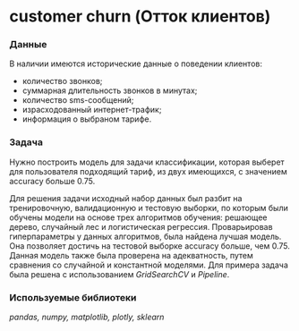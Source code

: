 # customer churn (Отток клиентов)  

### Данные  

В наличии имеются исторические данные о поведении клиентов: 
* количество звонков;
* суммарная длительность звонков в минутах;
* количество sms-сообщений;
* израсходованный интернет-трафик;
* информация о выбраном тарифе.

### Задача  

Нужно построить модель для задачи классификации, которая выберет для пользователя подходящий тариф, из двух имеющихся, с значением accuracy больше 0.75.  

Для решения задачи исходный набор данных был разбит на тренировочную, валидационную и тестовую выборки, по которым были обучены модели на основе трех алгоритмов обучения: решающее дерево, случайный лес и логистическая регрессия. Проварьировав гиперпараметры у данных алгоритмов, была найдена лучшая модель. Она позволяет достичь на тестовой выборке accuracy больше, чем 0.75. Данная модель также была проверена на адекватность, путем сравнения со случайной и константной моделями. Для примера задача была решена с использованием *GridSearchCV* и *Pipeline*.

### Используемые библиотеки   
*pandas, numpy, matplotlib, plotly, sklearn*  

